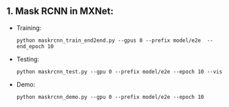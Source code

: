 ## 1. Mask RCNN in MXNet:
  * Training:
     ```
     python maskrcnn_train_end2end.py --gpus 0 --prefix model/e2e  --end_epoch 10
     ```
  * Testing:
     ```
     python maskrcnn_test.py --gpu 0 --prefix model/e2e --epoch 10 --vis
     ```
  * Demo:
     ```
     python maskrcnn_demo.py --gpu 0 --prefix model/e2e --epoch 10 
     ```
